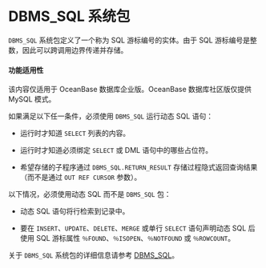 DBMS_SQL 系统包 
=================================

`DBMS_SQL` 系统包定义了一个称为 SQL 游标编号的实体。由于 SQL 游标编号是整数，因此可以跨调用边界传递并存储。

  <main id="notice" >
    <h4>功能适用性</h4>
    <p>该内容仅适用于 OceanBase 数据库企业版。OceanBase 数据库社区版仅提供 MySQL 模式。</p>
  </main>

如果满足以下任一条件，必须使用 `DBMS_SQL` 运行动态 SQL 语句：

* 运行时才知道 `SELECT` 列表的内容。

  

* 运行时才知道必须绑定 `SELECT` 或 DML 语句中的哪些占位符。

  

* 希望存储的子程序通过 `DBMS_SQL.RETURN_RESULT` 存储过程隐式返回查询结果（而不是通过 `OUT REF CURSOR` 参数）。

  




以下情况，必须使用动态 SQL 而不是 `DBMS_SQL` 包：

* 动态 SQL 语句将行检索到记录中。

  

* 要在 `INSERT`、`UPDATE`、`DELETE`、`MERGE` 或单行 `SELECT` 语句声明动态 SQL 后使用 SQL 游标属性 `％FOUND`、`％ISOPEN`、`％NOTFOUND` 或 `％ROWCOUNT`。

  




关于 `DBMS_SQL` 系统包的详细信息请参考 [DBMS_SQL](../14.pl-system-package-oracle/152.dbms-sql-oracle/1.dbms-sql-overview-oracle.md)。

